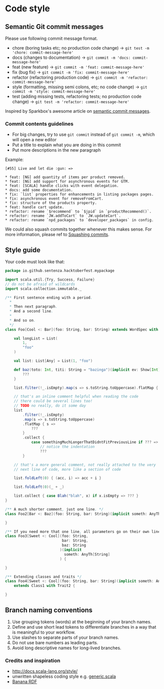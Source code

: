 # Code style

## Semantic Git commit messages

Please use following commit message format.

* chore (boring tasks etc; no production code change) -> ```git test -m 'chore: commit-message-here'```
* docs (changes to documentation) -> ```git commit -m 'docs: commit-message-here'```
* feat (new feature) -> ```git commit -m 'feat: commit-message-here'```
* fix (bug fix) -> ```git commit -m 'fix: commit-message-here'```
* refactor (refactoring production code) -> ```git commit -m 'refactor: commit-message-here'```
* style (formatting, missing semi colons, etc; no code change) -> ```git commit -m 'style: commit-message-here'```
* test (adding missing tests, refactoring tests; no production code change)
  -> ```git test -m 'refactor: commit-message-here'```

Inspired by Sparkbox's awesome article
on [semantic commit messages](http://seesparkbox.com/foundry/semantic_commit_messages).

### Commit contents guidelines

+ For big changes, try to use `git commit` instead of `git commit -m`, which will open a new editor
+ Put a title to explain what you are doing in this commit
+ Put more descriptions in the new paragraph

Example:

```
[#55] Live and let die :gun: =>

* feat: [NG] add quantity of items per product removed.
* feat: [NG] add support for asynchronous events for GTM.
* feat: [SCALA] handle clicks with event delegation.
* docs: add some documentation.
* fix: `list` properties for enhancements in listing packages pages.
* fix: asynchronous event for removeFromCart.
* fix: structure of the products property.
* feat: handle cart update.
* refactor: rename `$recommend` to `$jpid` in `productRecommend()`.
* refactor: rename `JW.addToCart` to `JW.updateCart`.
* refactor: rename `npd_packages` to `developer_packages` in config.
```

We could also squash commits together whenever this makes sense. For more information, please ref
to [Squashing commits](https://git-scm.com/book/en/v2/Git-Tools-Rewriting-History#Squashing-Commits).

## Style guide

Your code must look like that:

```scala
package io.github.sentenza.hacktoberfest.mypackage

import scala.util.{Try, Success, Failure}
// do not be afraid of wildcards
import scala.collection.immutable._

/** First sentence ending with a period.
  *
  * Then next paragraph.
  * And a second line.
  *
  * And so on.
  */
class Foo[Cool <: Bar](foo: String, bar: String) extends WordSpec with Matchers {

    val longList = List(
        1,
        "foo"
    )

    val list: List[Any] = List(1, "foo")

    def baz(toto: Int, titi: String = "bazinga")(implicit ev: Show[Int]): Unit = {
        ???
    }

    list.filter(!_.isEmpty).map(s => s.toString.toUppercase).flatMap { s => ??? }

    // that's an inline comment helpful when reading the code
    // there could be several lines too!
    // TODO no really, do it some day
    list
        .filter(!_.isEmpty)
        .map(s => s.toString.toUppercase)
        .flatMap { s =>
            ???
        }
        .collect {
            case somethingMuchLongerThatDidntFitPreviousLine if ??? =>
                // notice the indentation
                ???
        }

    // that's a more general comment, not really attached to the very
    // next line of code, more like a section of code

    list.foldLeft(0) { (acc, i) => acc + i }

    list.foldLeft(0)(_ + _)

    list.collect { case Blah("blah", x) if x.isEmpty => ??? }
}

/** A much shorter comment, just one line. */
class Foo2[Bar <: Baz](foo: String, bar: String)(implicit someth: AnyTh[Int]) {

}

/** If you need more that one line, all parameters go on their own line. */
class Foo3[Sweet <: Cool](foo: String,
                          bar: String,
                          baz: String
                         )(implicit
                           someth: AnyTh[String]
                         ) {

}

/** Extending classes and traits */
class Foo4[Sweet <: Cool](foo: String, bar: String)(implicit someth: Anyth[MyClass])
    extends Class1 with Trait2 {

}
```

## Branch naming conventions

1. Use grouping tokens (words) at the beginning of your branch names.
2. Define and use short lead tokens to differentiate branches in a way that is meaningful to your workflow.
3. Use slashes to separate parts of your branch names.
4. Do not use bare numbers as leading parts.
5. Avoid long descriptive names for long-lived branches.

### Credits and inspiration

* http://docs.scala-lang.org/style/
* unwritten shapeless coding style
  e.g. [generic.scala](https://github.com/milessabin/shapeless/blob/master/core/src/main/scala/shapeless/generic.scala)
* [Banana RDF](https://github.com/banana-rdf/banana-rdf/)
